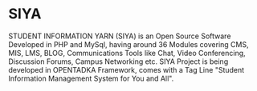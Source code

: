 # SIYA
STUDENT INFORMATION YARN (SIYA) is an Open Source Software Developed in PHP and MySql, having around 36 Modules  covering CMS, MIS, LMS, BLOG, Communications Tools like Chat, Video Conferencing, Discussion Forums, Campus Networking etc. SIYA Project is being developed in OPENTADKA Framework, comes with a Tag Line "Student Information Management System for You and All".
